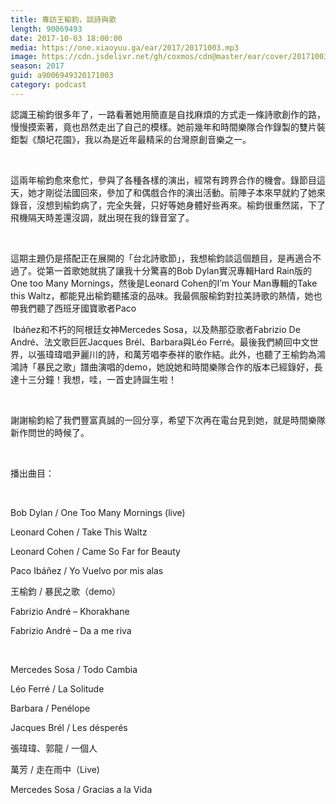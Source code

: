 ```yaml
---
title: 專訪王榆鈞，談詩與歌
length: 90069493
date: 2017-10-03 18:00:00
media: https://one.xiaoyuu.ga/ear/2017/20171003.mp3
image: https://cdn.jsdelivr.net/gh/coxmos/cdn@master/ear/cover/20171003.jpg
season: 2017
guid: a9006949320171003
category: podcast
---
```


<p>認識王榆鈞很多年了，一路看著她用簡直是自找麻煩的方式走一條詩歌創作的路，慢慢摸索著，竟也昂然走出了自己的模樣。她前幾年和時間樂隊合作錄製的雙片裝鉅製《頹圮花園》，我以為是近年最精采的台灣原創音樂之一。</p>
<br/>
<p>這兩年榆鈞愈來愈忙，參與了各種各樣的演出，經常有跨界合作的機會。錄節目這天，她才剛從法國回來，參加了和偶戲合作的演出活動。前陣子本來早就約了她來錄音，沒想到榆鈞病了，完全失聲，只好等她身體好些再來。榆鈞很重然諾，下了飛機隔天時差還沒調，就出現在我的錄音室了。</p>
<br/>
<p>這期主題仍是搭配正在展開的「台北詩歌節」，我想榆鈞談這個題目，是再適合不過了。從第一首歌她就挑了讓我十分驚喜的Bob Dylan實況專輯Hard Rain版的One too Many Mornings，然後是Leonard Cohen的I’m Your Man專輯的Take this Waltz，都能見出榆鈞聽搖滾的品味。我最佩服榆鈞對拉美詩歌的熱情，她也帶我們聽了西班牙國寶歌者Paco</p>
<p> Ibáñez和不朽的阿根廷女神Mercedes Sosa，以及熱那亞歌者Fabrizio De André、法文歌巨匠Jacques Brél、Barbara與Léo Ferré。最後我們繞回中文世界，以張瑋瑋唱尹麗川的詩，和萬芳唱李泰祥的歌作結。此外，也聽了王榆鈞為鴻鴻詩「暴民之歌」譜曲演唱的demo，她說她和時間樂隊合作的版本已經錄好，長達十三分鐘！我想，哇，一首史詩誕生啦！</p>
<br/>
<p>謝謝榆鈞給了我們豐富真誠的一回分享，希望下次再在電台見到她，就是時間樂隊新作問世的時候了。</p>
</p>
<br/>
<p>播出曲目：</p>
<br/>
<p>
<p>Bob Dylan / One Too Many Mornings (live)</p>
<p>Leonard Cohen / Take This Waltz</p>
<p>Leonard Cohen / Came So Far for Beauty</p>
<p>Paco Ibáñez / Yo Vuelvo por mis alas </p>
<p>王榆鈞 / 暴民之歌（demo）</p>
<p>Fabrizio André – Khorakhane</p>
<p>Fabrizio André – Da a me riva</p>
<br/>
<p>Mercedes Sosa / Todo Cambia</p>
<p>Léo Ferré / La Solitude</p>
<p>Barbara / Penélope</p>
<p>Jacques Brél / Les désperés</p>
<p>張瑋瑋、郭龍 / 一個人</p>
<p>萬芳 / 走在雨中（Live)</p>
<p>Mercedes Sosa / Gracias a la Vida</p>
</p>
<br/>
<p>

</p> <br/>
